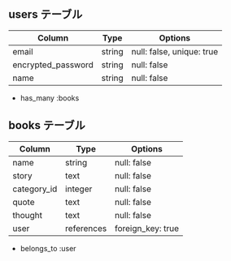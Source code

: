 ## users テーブル

| Column             | Type   | Options     |
| ------------------ | ------ | ----------- |
| email              | string | null: false, unique: true |
| encrypted_password | string | null: false |
| name               | string | null: false |

- has_many :books

## books テーブル

| Column             | Type    | Options     |
| ------------------ | ------- | ----------- |
| name               | string  | null: false |
| story              | text    | null: false |
| category_id        | integer | null: false |
| quote              | text | null: false |
| thought            | text | null: false |
| user               | references | foreign_key: true |

- belongs_to :user
